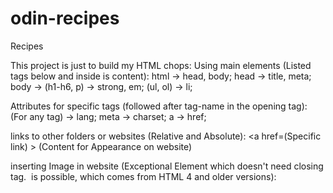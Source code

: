 # odin-recipes
Recipes

This project is just to build my HTML chops:
Using main elements (Listed tags below and inside is content):
html -> head, body;
head -> title, meta;
body -> (h1-h6, p) -> strong, em; (ul, ol) -> li;

Attributes for specific tags (followed after tag-name in the opening tag):
(For any tag) -> lang;
meta -> charset;
a -> href;

links to other folders or websites (Relative and Absolute):
<a href=(Specific link) > (Content for Appearance on website) </a>

inserting Image in website (Exceptional Element which doesn't need closing tag. <img /> is possible, which comes from HTML 4 and older versions):
<img src="" alt="">